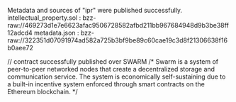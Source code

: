 Metadata and sources of "ipr" were published successfully.
intellectual_property.sol : 
bzz-raw://469273d1e7e6623afac9506728582afbd211bb967684948d9b3be38ff12adcd4
metadata.json : 
bzz-raw://322351d07091974ad582a725b3bf9be89c60cae19c3d8f21306638f16b0aee72


// contract successfully published over SWARM 
/*
Swarm is a system of peer-to-peer networked nodes that create a decentralized storage and communication service. The system is economically self-sustaining due to a built-in incentive system enforced through smart contracts on the Ethereum blockchain.
*/
